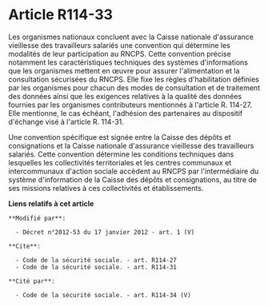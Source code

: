 # Article R114-33

Les organismes nationaux concluent avec la Caisse nationale d'assurance vieillesse des travailleurs salariés une convention
qui détermine les modalités de leur participation au RNCPS. Cette convention précise notamment les caractéristiques
techniques des systèmes d'informations que les organismes mettent en œuvre pour assurer l'alimentation et la consultation
sécurisées du RNCPS. Elle fixe les règles d'habilitation définies par les organismes pour chacun des modes de consultation et
de traitement des données ainsi que les exigences relatives à la qualité des données fournies par les organismes
contributeurs mentionnés à l'article R. 114-27. Elle mentionne, le cas échéant, l'adhésion des partenaires au dispositif
d'échange visé à l'article R. 114-31. 

Une convention spécifique est signée entre la Caisse des dépôts et consignations et la Caisse nationale d'assurance
vieillesse des travailleurs salariés. Cette convention détermine les conditions techniques dans lesquelles les collectivités
territoriales et les centres communaux et intercommunaux d'action sociale accèdent au RNCPS par l'intermédiaire du système
d'information de la Caisse des dépôts et consignations, au titre de ses missions relatives à ces collectivités et
établissements.

**Liens relatifs à cet article**

	**Modifié par**:

	  - Décret n°2012-53 du 17 janvier 2012 - art. 1 (V)

	**Cite**:

	  - Code de la sécurité sociale. - art. R114-27
	  - Code de la sécurité sociale. - art. R114-31

	**Cité par**:

	  - Code de la sécurité sociale. - art. R114-34 (V)
